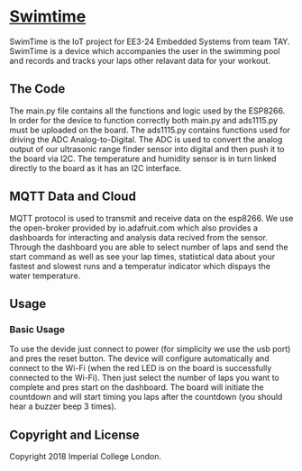 # [Swimtime](https://swimtime.github.io)

SwimTime is the IoT project for EE3-24 Embedded Systems from team TAY. SwimTime is a device which accompanies the user in the swimming pool and records and tracks your laps other relavant data for your workout.

## The Code

The main.py file contains all the functions and logic used by the ESP8266. In order for the device to function correctly both main.py and ads1115.py must be uploaded on the board. The ads1115.py contains functions used for driving the ADC Analog-to-Digital. The ADC is used to convert the analog output of our ultrasonic range finder sensor into digital and then push it to the board via I2C. The temperature and humidity  sensor is in turn linked directly to the board as it has an I2C interface.



## MQTT Data and Cloud

MQTT protocol is used to transmit and receive data on the esp8266. We use the open-broker provided by io.adafruit.com which also provides a dashboards for interacting and analysis data recived from the sensor. Through the dashboard you are able to select number of laps and send the start command as well as see your lap times, statistical data about your fastest and slowest runs and a temperatur indicator which dispays the water temperature. 



## Usage

### Basic Usage

To use the devide just connect to power (for simplicity we use the usb port) and pres the reset button. The device will configure automatically and connect to the Wi-Fi (when the red LED is on the board is successfully connected to the Wi-Fi). Then just select the number of laps you want to complete and pres start on the dashboard. The board will initiate the countdown and will start timing you laps after the countdown (you should hear a buzzer beep 3 times). 





## Copyright and License

Copyright 2018 Imperial College London. 
